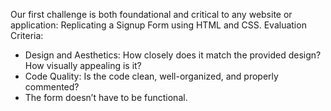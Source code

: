 Our first challenge is both foundational and critical to any website or application: Replicating a Signup Form using HTML and CSS.
Evaluation Criteria:
- Design and Aesthetics: How closely does it match the provided design? How visually appealing is it?
- Code Quality: Is the code clean, well-organized, and properly commented?
- The form doesn’t have to be functional.

